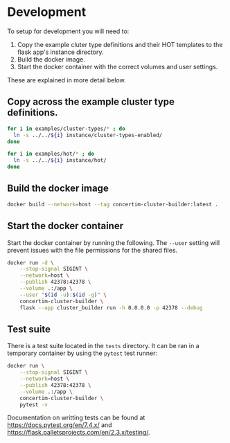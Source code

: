 # Development

To setup for development you will need to:

1. Copy the example cluter type definitions and their HOT templates to the
   flask app's instance directory.
2. Build the docker image.
3. Start the docker container with the correct volumes and user settings.

These are explained in more detail below.

## Copy across the example cluster type definitions.

```bash
for i in examples/cluster-types/* ; do
  ln -s ../../${i} instance/cluster-types-enabled/
done

for i in examples/hot/* ; do
  ln -s ../../${i} instance/hot/
done
```

## Build the docker image

```bash
docker build --network=host --tag concertim-cluster-builder:latest .
```

## Start the docker container

Start the docker container by running the following.  The `--user` setting will
prevent issues with the file permissions for the shared files.

```bash
docker run -d \
    --stop-signal SIGINT \
    --network=host \
    --publish 42378:42378 \
    --volume .:/app \
    --user "$(id -u):$(id -g)" \
    concertim-cluster-builder \
    flask --app cluster_builder run -h 0.0.0.0 -p 42378 --debug
```

## Test suite

There is a test suite located in the `tests` directory.  It can be ran in a
temporary container by using the `pytest` test runner:

```bash
docker run \
    --stop-signal SIGINT \
    --network=host \
    --publish 42378:42378 \
    --volume .:/app \
    concertim-cluster-builder \
    pytest -v
```

Documentation on writting tests can be found at
https://docs.pytest.org/en/7.4.x/ and
https://flask.palletsprojects.com/en/2.3.x/testing/.
